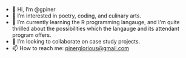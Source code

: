 - 👋 Hi, I’m @gpiner
- 👀 I’m interested in poetry, coding, and culinary arts.
- 🌱 I’m currently learning the R programming langauge, and I'm quite thrilled about the possibilities which the langauge and its attendant program offers.
- 💞️ I’m looking to collaborate on case study projects. 
- 📫 How to reach me: pinerglorious@gmail.com

<!---
gpiner/gpiner is a ✨ special ✨ repository because its `README.md` (this file) appears on your GitHub profile.
You can click the Preview link to take a look at your changes.
--->

